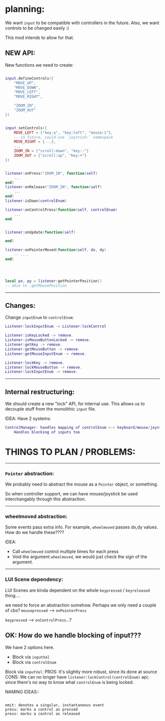 
# planning:

We want `input` to be compatible with controllers in the future.
Also, we want controls to be changed easily :)

This mod intends to allow for that.


## NEW API:
New functions we need to create:
```lua

input.defineControls({
    "MOVE_UP",
    "MOVE_DOWN",
    "MOVE_LEFT",
    "MOVE_RIGHT",

    "ZOOM_IN",
    "ZOOM_OUT"
})


input.setControls({
    MOVE_LEFT = {"key:a", "key:left", "mouse:1"},
    -- in future, could use `joystick:` namespace
    MOVE_RIGHT = {...},
    ...
    ZOOM_IN = {"scroll:down", "key:-"}
    ZOOM_OUT = {"scroll:up", "key:+"}
})


listener:onPress("ZOOM_IN", function(self)
    ...
end)
listener:onRelease("ZOOM_IN", function(self)
    ...
end)
listener:isDown(controlEnum)

listener:onControlPress(function(self, controlEnum)
    ...
end


listener:onUpdate(function(self)

end)

listener:onPointerMoved(function(self, dx, dy)
    -- ....
end)




local px, py = listener:getPointerPosition()
-- akin to :getMousePosition


```

---


## Changes:
Change `inputEnum` to `controlEnum`:
```lua
Listener:lockInputEnum -> Listener:lockControl

Listener:isKeyLocked -> remove.
Listener:isMouseButtonLocked -> remove.
Listener:getKey -> remove.
Listener:getMouseButton -> remove.
Listener:getMouseInputEnum -> remove.

Listener:lockKey -> remove.
Listener:lockMouseButton -> remove.
Listener:lockInputEnum -> remove.

```

---

## Internal restructuring:
We should create a new "lock" API, for internal use.
This allows us to decouple stuff from the monolithic `input` file.

IDEA:
Have 2 systems:
```lua
ControlManager: handles mapping of controlEnum <-> keyboard/mouse/joystick
    Handles blocking of inputs too
```




# THINGS TO PLAN / PROBLEMS:

---

### `Pointer` abstraction:
We probably need to abstract the mouse as a `Pointer` object, or something.

So when controller support, we can have mouse/joystick be used interchangably through this abstraction.

---

### wheelmoved abstraction:
Some events pass extra info. For example, `wheelmoved` passes dx,dy values.
How do we handle these????

IDEA:

- Call `wheelmoved` control multiple times for each press
- Void the argument
    `wheelmoved`, we would just check the *sign* of the argument.





---

### LUI Scene dependency:
LUI Scenes are kinda dependent on the whole
`keypressed` / `keyreleased` thing....

we need to force an abstraction somehow.
Perhaps we only need a couple of cbs?
`mousepressed` --> `onPointerPress`

`keypressed` --> `onControlPress`...?





## OK: How do we handle blocking of input???
We have 2 options here.

- Block via `inputVal`
- Block via `controlEnum`


Block via `inputVal`:
PROS:
It's slightly more robust, since its done at source
CONS:
We can no longer have `listener:lockControl(controlEnum)` api;
since there's no way to know what `controlEnum` is being locked.



NAMING IDEAS::
```

emit: denotes a singular, instantaneous event
press: marks a control as pressed
press: marks a control as released


```
